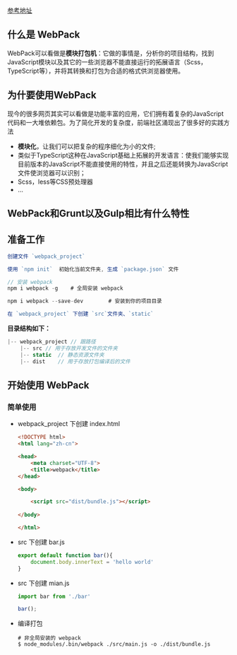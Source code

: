 [参考地址](https://www.jianshu.com/p/42e11515c10f)



## 什么是 WebPack

WebPack可以看做是**模块打包机**：它做的事情是，分析你的项目结构，找到JavaScript模块以及其它的一些浏览器不能直接运行的拓展语言（Scss，TypeScript等），并将其转换和打包为合适的格式供浏览器使用。



## 为什要使用WebPack

现今的很多网页其实可以看做是功能丰富的应用，它们拥有着复杂的JavaScript代码和一大堆依赖包。为了简化开发的复杂度，前端社区涌现出了很多好的实践方法

- **模块化**，让我们可以把复杂的程序细化为小的文件;
- 类似于TypeScript这种在JavaScript基础上拓展的开发语言：使我们能够实现目前版本的JavaScript不能直接使用的特性，并且之后还能转换为JavaScript文件使浏览器可以识别；
- Scss，less等CSS预处理器
- ...





## WebPack和Grunt以及Gulp相比有什么特性





## 准备工作

```js
创建文件 `webpack_project`

使用 `npm init`  初始化当前文件夹, 生成 `package.json` 文件

// 安装 webpack
npm i webpack -g	# 全局安装 webpack

npm i webpack --save-dev		# 安装到你的项目目录

在 `webpack_project` 下创建 `src`文件夹、`static`
```



**目录结构如下：**

```js
|-- webpack_project	// 跟路径
	|-- src	// 用于存放开发文件的文件夹
	|-- static	// 静态资源文件夹
	|-- dist	// 用于存放打包编译后的文件
```



## 开始使用 WebPack

### 简单使用

+ webpack_project 下创建 index.html

  ```html
  <!DOCTYPE html>
  <html lang="zh-cn">
  
  <head>
      <meta charset="UTF-8">
      <title>webpack</title>
  </head>
  
  <body>
  
      <script src="dist/bundle.js"></script>
      
  </body>
  
  </html>
  ```

+ src 下创建 bar.js

  ```js
  export default function bar(){
      document.body.innerText = 'hello world'
  }
  ```

+ src 下创建 mian.js 

  ```js
  import bar from './bar'
  
  bar();
  ```

+ 编译打包

  ```shell
  # 非全局安装的 webpack
  $ node_modules/.bin/webpack ./src/main.js -o ./dist/bundle.js
  ```

  

